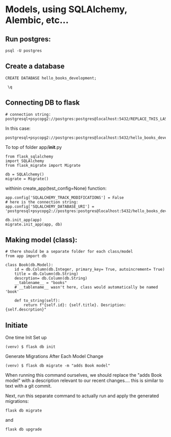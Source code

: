 # Models, using SQLAlchemy, Alembic, etc...

## Run postgres:

```
psql -U postgres
```
## Create a database
```
CREATE DATABASE hello_books_development;
```
```
 \q
 ```
 ## Connecting DB to flask
 ```
 # connection string:
 postgresql+psycopg2://postgres:postgres@localhost:5432/REPLACE_THIS_LAST_PART_WITH_DB_NAME
```
In this case:

```
postgresql+psycopg2://postgres:postgres@localhost:5432/hello_books_development
 ```
To top of folder app/__init__.py
```
from flask_sqlalchemy  
import SQLAlchemy  
from flask_migrate import Migrate

db = SQLAlchemy()
migrate = Migrate()
```
withinin create_app(test_config=None) function:
```
app.config['SQLALCHEMY_TRACK_MODIFICATIONS'] = False
# here is the connection string:
app.config['SQLALCHEMY_DATABASE_URI'] = 'postgresql+psycopg2://postgres:postgres@localhost:5432/hello_books_development'

db.init_app(app)
migrate.init_app(app, db)
```

## Making model (class):
```
# there should be a separate folder for each class/model
from app import db

class Book(db.Model):
    id = db.Column(db.Integer, primary_key= True, autoincrement= True)
    title = db.Column(db.String)
    descrption= db.Column(db.String)
    __tablename__ = "books" 
    # __tablename__ wasn't here, class would automatically be named 'book'

    def to_string(self):
        return f"{self.id}: {self.title}. Desription: {self.descrption}"
```
## Initiate
One time Init Set up
```
(venv) $ flask db init
```
Generate Migrations After Each Model Change
```
(venv) $ flask db migrate -m "adds Book model"
```
When running this command ourselves, we should replace the "adds Book model" with a description relevant to our recent changes.... this is similar to text with a git commit.

Next, run this separate command to actually run and apply the generated migrations:
```
flask db migrate
``` 
and 
```
flask db upgrade
```
